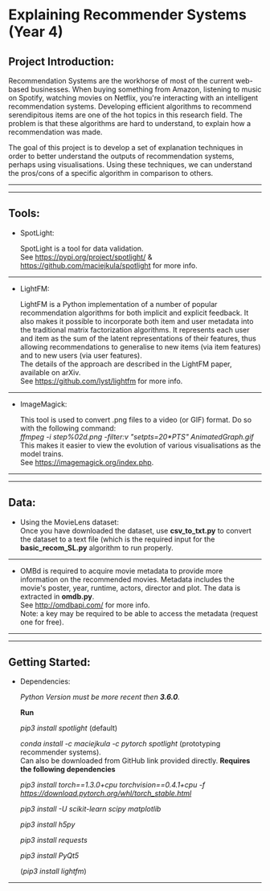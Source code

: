 # Explaining Recommender Systems (Year 4)
## Project Introduction:
Recommendation Systems are the workhorse of most of the current web-based businesses. When buying something from Amazon, listening to music on Spotify, watching movies on Netflix, you're interacting with an intelligent recommendation systems. Developing efficient algorithms to recommend serendipitous items are one of the hot topics in this research field. The problem is that these algorithms are hard to understand, to explain how a recommendation was made.

The goal of this project is to develop a set of explanation techniques in order to better understand the outputs of recommendation systems, perhaps using visualisations. Using these techniques, we can understand the pros/cons of a specific algorithm in comparison to others.

---
---

## Tools:
* SpotLight:

  SpotLight is a tool for data validation.
  <br/>See https://pypi.org/project/spotlight/ & https://github.com/maciejkula/spotlight for more info.
  
---

* LightFM:

  LightFM is a Python implementation of a number of popular recommendation algorithms for both implicit and explicit feedback. It also makes it possible to incorporate both item and user metadata into the traditional matrix factorization algorithms. It represents each user and item as the sum of the latent representations of their features, thus allowing recommendations to generalise to new items (via item features) and to new users (via user features).
<br/>The details of the approach are described in the LightFM paper, available on arXiv.
<br/>See https://github.com/lyst/lightfm for more info.

---

* ImageMagick:

    This tool is used to convert .png files to a video (or GIF) format. Do so with the following command:
  <br/>*ffmpeg -i step%02d.png -filter:v "setpts=20\*PTS" AnimatedGraph.gif*
  <br/>This makes it easier to view the evolution of various visualisations as the model trains.
  <br/>See https://imagemagick.org/index.php.
  
---
---

## Data:

* Using the MovieLens dataset:
<br/>Once you have downloaded the dataset, use **csv_to_txt.py** to convert the dataset to a text file (which is the required input for the **basic_recom_SL.py** algorithm to run properly.

---

* OMBd is required to acquire movie metadata to provide more information on the recommended movies. Metadata includes the movie's poster, year, runtime, actors, director and plot. The data is extracted in **omdb.py**.
<br/>See http://omdbapi.com/ for more info.
<br/>Note: a key may be required to be able to access the metadata (request one for free).
---
---

## Getting Started:
* Dependencies:

  *Python Version must be more recent then **3.6.0**.*
  
  **Run**
  
  *pip3 install spotlight* (default)
  
  *conda install -c maciejkula -c pytorch spotlight* (prototyping recommender systems).
  <br/>Can also be downloaded from GitHub link provided directly. **Requires the following dependencies**
  
  *pip3 install torch==1.3.0+cpu torchvision==0.4.1+cpu -f https://download.pytorch.org/whl/torch_stable.html*
  
  *pip3 install -U scikit-learn scipy matplotlib*
  
  *pip3 install h5py*
  
  *pip3 install requests*
  
  *pip3 install PyQt5*
  
  (*pip3 install lightfm*)

---

